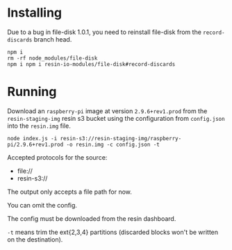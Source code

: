 Installing
==========

Due to a bug in file-disk 1.0.1, you need to reinstall file-disk from the `record-discards` branch head.

```
npm i
rm -rf node_modules/file-disk
npm i npm i resin-io-modules/file-disk#record-discards
```

Running
=======

Download an `raspberry-pi` image at version `2.9.6+rev1.prod` from the `resin-staging-img` resin s3 bucket
using the configuration from `config.json` into the `resin.img` file.

`node index.js -i resin-s3://resin-staging-img/raspberry-pi/2.9.6+rev1.prod -o resin.img -c config.json -t`

Accepted protocols for the source:
 * file://
 * resin-s3://

The output only accepts a file path for now.

You can omit the config.

The config must be downloaded from the resin dashboard.

`-t` means trim the ext{2,3,4} partitions (discarded blocks won't be written on the destination).

